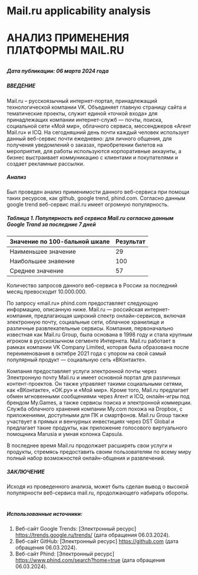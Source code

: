 # Mail.ru applicability analysis
# АНАЛИЗ ПРИМЕНЕНИЯ ПЛАТФОРМЫ MAIL.RU
##
##### **Дата публикации: 06 марта 2024 года**
##### ВВЕДЕНИЕ
Mail.ru – русскоязычный интернет-портал, принадлежащий технологической компании VK. Объединяет главную страницу сайта и тематические проекты, служит единой «точкой входа» для принадлежащих компании интернет-служб — почты, поиска, социальной сети «Мой мир», облачного сервиса, мессенджеров «Агент Mail.ru» и ICQ.
На сегодняшний день почти каждый человек использует данный веб-сервис почти ежедневно: для личного общения, для получения уведомлений о заказах, приобретении билетов на мероприятия, для работы используются корпоративные аккаунты, а бизнес выстраивает коммуникацию с клиентами и покупателями и создает рекламные рассылки. 
##### Анализ
Был проведен анализ применимости данного веб-сервиса при помощи таких ресурсов, как github, google trend, phind.com. 
Согласно данным google trend веб-сервис mail.ru имеет огромную популярность. 
##### Таблица 1. Популярность веб сервиса Mail.ru согласно данным Google Trand за последние 7 дней
|Значение по 100-бальной шкале|Результат|
|--|--|
|Наименьшее значение|29|
|Наибольшее знаяение|100|
|Среднее значение|57|

Количество запросов данного веб-сервиса в России за последний месяц превосходит 10.000.000. 

По запросу «mail.ru» phind.com предоставляет следующую информацию, описанную ниже. 
Mail.ru — российская интернет-компания, предлагающая широкий спектр онлайн-сервисов, включая электронную почту, социальные сети, облачное хранилище и различные развлекательные сервисы. Компания, первоначально известная как Mail.ru Group, была основана в 1998 году и стала крупным игроком в русскоязычном сегменте Интернета. Mail.ru работает в рамках компании VK Company Limited, которая была образована после переименования в октябре 2021 года с упором на свой самый популярный продукт — социальную сеть «ВКонтакте».

Компания предоставляет услуги электронной почты через Электронную почту Mail.ru и имеет основной портал для различных контент-проектов. Он также управляет такими социальными сетями, как «ВКонтакте», «ОК.ру» и «Мой мир». Кроме того, Mail.ru предлагает обмен мгновенными сообщениями через Агент и ICQ, онлайн-игры под брендом My.Games, а также сервисы поиска и электронной коммерции. Служба облачного хранения компании My.com похожа на Dropbox, с приложениями, доступными для ПК и смартфонов. Mail.ru Group также участвует в прямых и венчурных инвестициях через DST Global и предлагает такие продукты, как приложение голосового виртуального помощника Marusia и умная колонка Сapsula.

В последнее время Mail.ru продолжает расширять свои услуги и продукты, стремясь предоставить своим пользователям по всему миру полный набор возможностей онлайн-общения и развлечений.
##### ЗАКЛЮЧЕНИЕ
Исходя из проведенного анализа, может быть сделан вывод о высокой популярности веб-сервиса mail.ru, продолжающего набирать обороты. 
#
##### Использованные источники:
1. Веб-сайт Google Trends: [Электронный ресурс] https://trends.google.ru/trends/ (дата обращения 06.03.2024).
2. Веб-сайт GitHub: [Электронный ресурс] https://github.com (дата обращения 06.03.2024).
3. Веб-сайт Phind: [Электронный ресурс] https://www.phind.com/search?home=true (дата обращения 06.03.2024).
